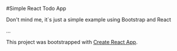 #Simple React Todo App

Don't mind me, it`s just a simple example using Bootstrap and React

...

This project was bootstrapped with [Create React App](https://github.com/facebookincubator/create-react-app).


